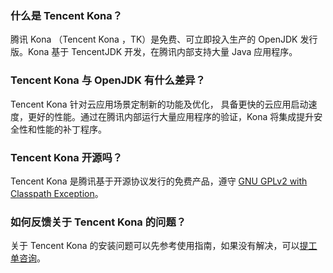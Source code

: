 ### 什么是 Tencent Kona？

腾讯 Kona （Tencent Kona ，TK）是免费、可立即投入生产的 OpenJDK  发行版。Kona 基于 TencentJDK 开发，在腾讯内部支持大量 Java 应用程序。

### Tencent Kona 与 OpenJDK 有什么差异？

Tencent Kona 针对云应用场景定制新的功能及优化， 具备更快的云应用启动速度，更好的性能。通过在腾讯内部运行大量应用程序的验证，Kona 将集成提升安全性和性能的补丁程序。

### Tencent Kona 开源吗？

Tencent Kona 是腾讯基于开源协议发行的免费产品，遵守 [GNU GPLv2 with Classpath Exception](https://openjdk.java.net/legal/gplv2+ce.html)。


### 如何反馈关于 Tencent Kona 的问题？
关于 Tencent Kona 的安装问题可以先参考使用指南，如果没有解决，可以[提工单咨询](https://console.cloud.tencent.com/workorder/category)。


